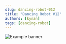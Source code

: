 ```yaml
---
slug: dancing-robot-012
title: "Dancing Robot #12"
authors: [kynan]
tags: [dancing-robot]
---
```


![Example banner](/img/stories/dancing-robot/012.png)
